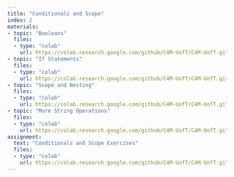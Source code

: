 ```yaml
---
title: "Conditionals and Scope"
index: 2
materials:
- topic: "Booleans"
  files:
  - type: "colab"
    url: https://colab.research.google.com/github/C4M-UofT/C4M-UofT.github.io/blob/master/lectures/phase1/session2/Booleans.ipynb
- topic: "If Statements"
  files:
  - type: "colab"
    url: https://colab.research.google.com/github/C4M-UofT/C4M-UofT.github.io/blob/master/lectures/phase1/session2/If_Statements.ipynb
- topic: "Scope and Nesting"
  files:
  - type: "colab"
    url: https://colab.research.google.com/github/C4M-UofT/C4M-UofT.github.io/blob/master/lectures/phase1/session2/Scope_and_Nesting.ipynb
- topic: "More String Operations"
  files:
  - type: "colab"
    url: https://colab.research.google.com/github/C4M-UofT/C4M-UofT.github.io/blob/master/lectures/phase1/session2/More_Strings.ipynb
assignment:
  text: "Conditionals and Scope Exercises"
  files:
  - type: "colab" 
    url: https://colab.research.google.com/github/C4M-UofT/C4M-UofT.github.io/blob/master/review/exercises/Conditionals_and_Scope_Exercises.ipynb
---
```

